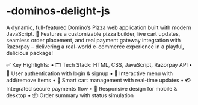 # -dominos-delight-js
A dynamic, full-featured Domino’s Pizza web application built with modern JavaScript. 🚀 Features a customizable pizza builder, live cart updates, seamless order placement, and real payment gateway integration with Razorpay – delivering a real-world e-commerce experience in a playful, delicious package!

✅ Key Highlights:
	•	🗂️ Tech Stack: HTML, CSS, JavaScript, Razorpay API
	•	👤 User authentication with login & signup
	•	🍕 Interactive menu with add/remove items
	•	🛒 Smart cart management with real-time updates
	•	💳 Integrated secure payments flow
	•	📱 Responsive design for mobile & desktop
	•	📦 Order summary with status simulation
